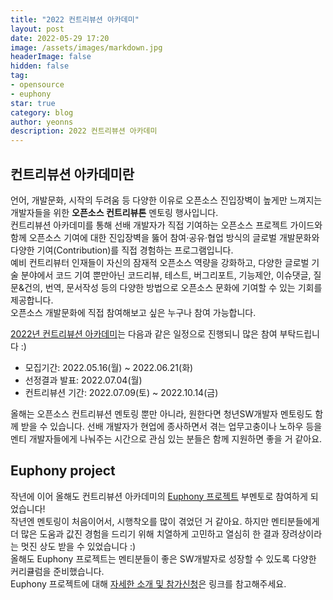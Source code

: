 ```yaml
---
title: "2022 컨트리뷰션 아카데미"
layout: post
date: 2022-05-29 17:20
image: /assets/images/markdown.jpg
headerImage: false
hidden: false
tag:
- opensource
- euphony
star: true
category: blog
author: yeonns
description: 2022 컨트리뷰션 아카데미
---
```


## 컨트리뷰션 아카데미란

언어, 개발문화, 시작의 두려움 등 다양한 이유로 오픈소스 진입장벽이 높게만 느껴지는 개발자들을 위한 **오픈소스 컨트리뷰톤** 멘토링 행사입니다.   
컨트리뷰션 아카데미를 통해 선배 개발자가 직접 기여하는 오픈소스 프로젝트 가이드와 함께 오픈소스 기여에 대한 진입장벽을 뚫어 참여·공유·협업 방식의 글로벌 개발문화와 다양한 기여(Contribution)를 직접 경험하는 프로그램입니다.  
예비 컨트리뷰터 인재들이 자신의 잠재적 오픈소스 역량을 강화하고, 다양한 글로벌 기술 분야에서 코드 기여 뿐만아닌 코드리뷰, 테스트, 버그리포트, 기능제안, 이슈댓글, 질문&건의, 번역, 문서작성 등의 다양한 방법으로 오픈소스 문화에 기여할 수 있는 기회를 제공합니다.  
오픈소스 개발문화에 직접 참여해보고 싶은 누구나 참여 가능합니다.  

[2022년 컨트리뷰션 아카데미][1]는 다음과 같은 일정으로 진행되니 많은 참여 부탁드립니다 :)    
* 모집기간: 2022.05.16(월) ~ 2022.06.21(화)
* 선정결과 발표: 2022.07.04(월)
* 컨트리뷰션 기간: 2022.07.09(토) ~ 2022.10.14(금)

올해는 오픈소스 컨트리뷰션 멘토링 뿐만 아니라, 원한다면 청년SW개발자 멘토링도 함께 받을 수 있습니다. 선배 개발자가 현업에 종사하면서 겪는 업무고충이나 노하우 등을 멘티 개발자들에게 나눠주는 시간으로 관심 있는 분들은 함께 지원하면 좋을 거 같아요.

## Euphony project

작년에 이어 올해도 컨트리뷰션 아카데미의 [Euphony 프로젝트][2] 부멘토로 참여하게 되었습니다!  
작년엔 멘토링이 처음이어서, 시행착오를 많이 겪었던 거 같아요. 하지만 멘티분들에게 더 많은 도움과 값진 경험을 드리기 위해 치열하게 고민하고 열심히 한 결과
장려상이라는 멋진 상도 받을 수 있었습니다 :)  
올해도 Euphony 프로젝트는 멘티분들이 좋은 SW개발자로 성장할 수 있도록 다양한 커리큘럼을 준비했습니다.  
Euphony 프로젝트에 대해 [자세한 소개 및 참가신청][3]은 링크를 참고해주세요.


[1]: https://www.oss.kr/notice/show/cf492935-9cf2-4755-98d8-e1ea6aae7abd?page=1
[2]: https://github.com/euphony-io/euphony
[3]: https://www.oss.kr/contribution_22_projects/show/d72ab9ba-8431-42e6-829c-2e9b34a612dc